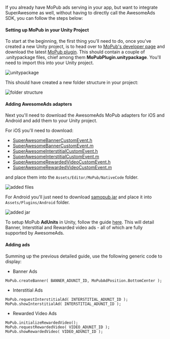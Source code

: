 If you already have MoPub ads serving in your app, but want to integrate SuperAwesome as well, without having to directly call the AwesomeAds SDK, you can follow the steps below:

#### Setting up MoPub in your Unity Project

To start at the beginning, the first thing you'll need to do, once you've created a new Unity project, is to head over to [MoPub's developer page](https://dev.twitter.com/mopub/unity) and download the latest [MoPub plugin](http://mopub-unity.mopub.com.s3.amazonaws.com/v3.8.0.zip).
This should contain a couple of .unitypackage files, chief among them **MoPubPlugin.unitypackage**. You'll need to import this into your Unity project.

![](img/IMG_15_MoPub1.png "unitypackage")

This should have created a new folder structure in your project:

![](img/IMG_15_MoPub2.png "folder structure")

#### Adding AwesomeAds adapters

Next you'll need to download the AwesomeAds MoPub adapters for iOS and Android and add them to your Unity project.

For iOS you'll need to download:

  * [SuperAwesomeBannerCustomEvent.h](https://raw.githubusercontent.com/SuperAwesomeLTD/sa-mobile-sdk-ios/master/SuperAwesomeMoPub/SuperAwesomeMoPub/SuperAwesomeBannerCustomEvent.h)
  * [SuperAwesomeBannerCustomEvent.m](https://raw.githubusercontent.com/SuperAwesomeLTD/sa-mobile-sdk-ios/master/SuperAwesomeMoPub/SuperAwesomeMoPub/SuperAwesomeBannerCustomEvent.m)
  * [SuperAwesomeInterstitialCustomEvent.h](https://raw.githubusercontent.com/SuperAwesomeLTD/sa-mobile-sdk-ios/master/SuperAwesomeMoPub/SuperAwesomeMoPub/SuperAwesomeInterstitialCustomEvent.h)
  * [SuperAwesomeInterstitialCustomEvent.m](https://raw.githubusercontent.com/SuperAwesomeLTD/sa-mobile-sdk-ios/master/SuperAwesomeMoPub/SuperAwesomeMoPub/SuperAwesomeInterstitialCustomEvent.m)
  * [SuperAwesomeRewardedVideoCustomEvent.h](https://raw.githubusercontent.com/SuperAwesomeLTD/sa-mobile-sdk-ios/master/SuperAwesomeMoPub/SuperAwesomeMoPub/SuperAwesomeRewardedVideoCustomEvent.h)
  * [SuperAwesomeRewardedVideoCustomEvent.m](https://raw.githubusercontent.com/SuperAwesomeLTD/sa-mobile-sdk-ios/master/SuperAwesomeMoPub/SuperAwesomeMoPub/SuperAwesomeRewardedVideoCustomEvent.m)

and place them into the `Assets/Editor/MoPub/NativeCode` folder.

![](img/IMG_15_MoPub3.png "added files")

For Android you'll just need to download [samopub.jar](https://github.com/SuperAwesomeLTD/sa-mobile-sdk-android/blob/develop_v3/docs/res/samopub.jar?raw=true) and place it into `Assets/Plugins/Android` folder.

![](img/IMG_15_MoPub4.png "added jar")

To setup MoPub **AdUnits** in Unity, follow the guide [here](https://dev.twitter.com/mopub/unity).
This will detail Banner, Interstitial and Rewarded video ads - all of which are fully supported by AwesomeAds.

#### Adding ads

Summing up the previous detailed guide, use the following generic code to display:

  * Banner Ads

```
MoPub.createBanner( BANNER_ADUNIT_ID, MoPubAdPosition.BottomCenter );

```

  * Interstitial Ads

```
MoPub.requestInterstitialAd( INTERSTITIAL_ADUNIT_ID );
MoPub.showInterstitialAd( INTERSTITIAL_ADUNIT_ID );

```

  * Rewarded Video Ads

```
MoPub.initializeRewardedVideo();
MoPub.requestRewardedVideo( VIDEO_ADUNIT_ID );
MoPub.showRewardedVideo( VIDEO_ADUNIT_ID );  

```
